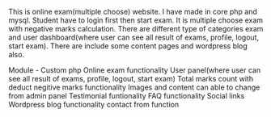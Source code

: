 This is online exam(multiple choose) website. I have made in core php and mysql. Student have to login first then start exam. It is multiple choose exam with negative marks calculation. There are different type of categories exam and user dashboard(where user can see all result of exams, profile, logout, start exam). There are include some content pages and wordpress blog also. 

Module -
Custom php
Online exam functionality
User panel(where user can see all result of exams, profile, logout, start exam)
Total marks count with deduct negitive marks functionality
Images and content can able to change from admin panel
Testimonial funtionality
FAQ functionality
Social links
Wordpress blog functionality
contact from function
